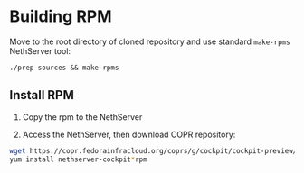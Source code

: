 # Building RPM

Move to the root directory of cloned repository and
use standard ``make-rpms`` NethServer tool:
```
./prep-sources && make-rpms
```

## Install RPM

1. Copy the rpm to the NethServer

2. Access the NethServer, then download COPR repository:

```bash
wget https://copr.fedorainfracloud.org/coprs/g/cockpit/cockpit-preview/repo/epel-7/group_cockpit-cockpit-preview-epel-7.repo -O /etc/yum.repos.d/cockpit.repo
yum install nethserver-cockpit*rpm
```

